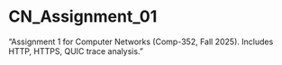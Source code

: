 # CN_Assignment_01
“Assignment 1 for Computer Networks (Comp-352, Fall 2025). Includes HTTP, HTTPS, QUIC trace analysis.”

